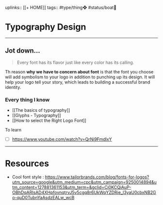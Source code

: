 uplinks:: [[+ HOME]]
tags:: #type/thing❖ #status/boat🚤 

# Typography Design
---
## Jot down...

> Every font has its flavor just like every color has its calling.

Th reason **why we have to concern about font** is that the font you choose will add symbolism to your logo in addition to punching up its design. It will help your logo tell your story, which leads to building a successful brand identity.


### Every thing I know
- [[The basics of typography]]
- [[Glyphs - Typography]]
- [[How to select the Right Logo Font]]

To learn
- [ ] https://www.youtube.com/watch?v=QrNi9FmdlxY

---
# Resources
- Cool font style : https://www.tailorbrands.com/blog/fonts-for-logos?utm_source=google&utm_medium=cpc&utm_campaign=9250014894&utm_content=127881361153&utm_term=&gclid=Cj0KCQiAuP-OBhDqARIsAD4XHpfovnqtrvJ5v5cgq8r6UkWqYZDRie_l3yaU0cbxNB2Go-quD0TubnYaAsdzEALw_wcB

